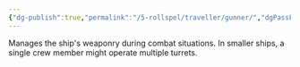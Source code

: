 ```yaml
---
{"dg-publish":true,"permalink":"/5-rollspel/traveller/gunner/","dgPassFrontmatter":true}
---
```


Manages the ship's weaponry during combat situations. In smaller ships, a single crew member might operate multiple turrets.